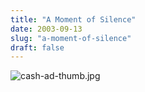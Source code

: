 ```yaml
---
title: "A Moment of Silence"
date: 2003-09-13
slug: "a-moment-of-silence"
draft: false
---
```

![cash-ad-thumb.jpg](/images/cash-ad-thumb.jpg)